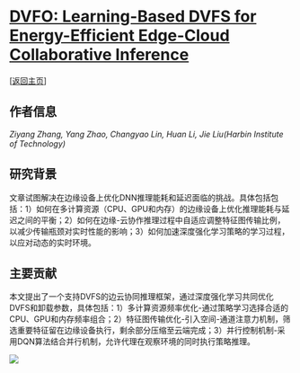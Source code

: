 # [DVFO: Learning-Based DVFS for Energy-Efficient Edge-Cloud Collaborative Inference](https://ieeexplore.ieee.org/abstract/document/10412103)

\[[返回主页](../../README.md#2024)\]

## 作者信息
*Ziyang Zhang, Yang Zhao, Changyao Lin, Huan Li, Jie Liu(Harbin Institute of Technology)*

## 研究背景
文章试图解决在边缘设备上优化DNN推理能耗和延迟面临的挑战。具体包括包括：1）如何在多计算资源（CPU、GPU和内存）的边缘设备上优化推理能耗与延迟之间的平衡；2）如何在边缘-云协作推理过程中自适应调整特征图传输比例，以减少传输瓶颈对实时性能的影响；3）如何加速深度强化学习策略的学习过程，以应对动态的实时环境。

## 主要贡献
本文提出了一个支持DVFS的边云协同推理框架，通过深度强化学习共同优化DVFS和卸载参数，具体包括：1）多计算资源频率优化-通过策略学习选择合适的CPU、GPU和内存频率组合；2）特征图传输优化-引入空间-通道注意力机制，筛选重要特征留在边缘设备执行，剩余部分压缩至云端完成；3）并行控制机制-采用DQN算法结合并行机制，允许代理在观察环境的同时执行策略推理。

![](../../figs/tmc24-dvfo.png)
